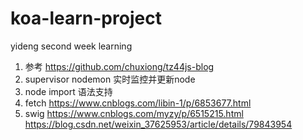 # koa-learn-project
yideng second week learning

1. 参考 https://github.com/chuxiong/tz44js-blog
2. supervisor nodemon 实时监控并更新node
3. node import 语法支持
4. fetch  https://www.cnblogs.com/libin-1/p/6853677.html
5. swig https://www.cnblogs.com/myzy/p/6515215.html    https://blog.csdn.net/weixin_37625953/article/details/79843954